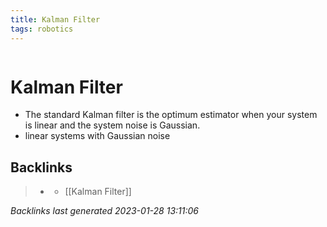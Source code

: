 ```yaml
---
title: Kalman Filter
tags: robotics 
---
```

```toc
```
# Kalman Filter
- The standard Kalman filter is the optimum estimator when your system is linear and the system noise is Gaussian.
- linear systems with Gaussian noise

## Backlinks

> - [](journals/2022-11-03.md)
>   - [[Kalman Filter]]

_Backlinks last generated 2023-01-28 13:11:06_
